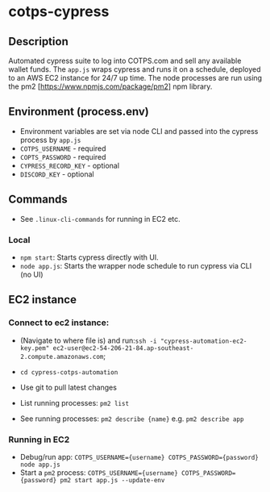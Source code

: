 
# cotps-cypress

## Description
Automated cypress suite to log into COTPS.com and sell any available wallet funds.
The `app.js` wraps cypress and runs it on a schedule, deployed to an AWS EC2 instance for 24/7 up time.
The node processes are run using the pm2 [https://www.npmjs.com/package/pm2] npm library.

## Environment (process.env)
- Environment variables are set via node CLI and passed into the cypress process by `app.js`
- `COTPS_USERNAME` - required
- `COPTS_PASSWORD` - required
- `CYPRESS_RECORD_KEY` - optional
- `DISCORD_KEY` - optional


## Commands
- See `.linux-cli-commands` for running in EC2 etc.

### Local
- `npm start`: Starts cypress directly with UI.
- `node app.js`: Starts the wrapper node schedule to run cypress via CLI (no UI)

## EC2 instance
### Connect to ec2 instance:
- (Navigate to where file is) and run:`ssh -i "cypress-automation-ec2-key.pem" ec2-user@ec2-54-206-21-84.ap-southeast-2.compute.amazonaws.com`;
- `cd cypress-cotps-automation`
- Use git to pull latest changes

- List running processes: `pm2 list`
- See running processes: `pm2 describe {name}` e.g. `pm2 describe app`

### Running in EC2
- Debug/run app: `COTPS_USERNAME={username} COTPS_PASSWORD={password} node app.js`
- Start a `pm2` process: `COTPS_USERNAME={username} COTPS_PASSWORD={password} pm2 start app.js --update-env`
